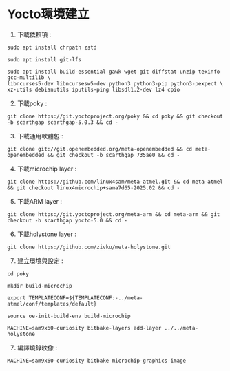 # Yocto環境建立
1. 下載依賴項 :
```
sudo apt install chrpath zstd
```
```
sudo apt install git-lfs
```
```
sudo apt install build-essential gawk wget git diffstat unzip texinfo gcc-multilib \
libncurses5-dev libncursesw5-dev python3 python3-pip python3-pexpect \
xz-utils debianutils iputils-ping libsdl1.2-dev lz4 cpio
```
2. 下載poky :
```
git clone https://git.yoctoproject.org/poky && cd poky && git checkout -b scarthgap scarthgap-5.0.3 && cd -
```
3. 下載通用軟體包 :
```
git clone git://git.openembedded.org/meta-openembedded && cd meta-openembedded && git checkout -b scarthgap 735ae0 && cd -
```
4. 下載microchip layer :
```
git clone https://github.com/linux4sam/meta-atmel.git && cd meta-atmel && git checkout linux4microchip+sama7d65-2025.02 && cd -
```
5. 下載ARM layer :
```
git clone https://git.yoctoproject.org/meta-arm && cd meta-arm && git checkout -b scarthgap yocto-5.0 && cd -
```
6. 下載holystone layer :
```
git clone https://github.com/zivku/meta-holystone.git
```
7. 建立環境與設定 :
```
cd poky
```
```
mkdir build-microchip
```
```
export TEMPLATECONF=${TEMPLATECONF:-../meta-atmel/conf/templates/default}
```
```
source oe-init-build-env build-microchip
```
```
MACHINE=sam9x60-curiosity bitbake-layers add-layer ../../meta-holystone
```
7. 編譯燒錄映像 :
```
MACHINE=sam9x60-curiosity bitbake microchip-graphics-image
```
